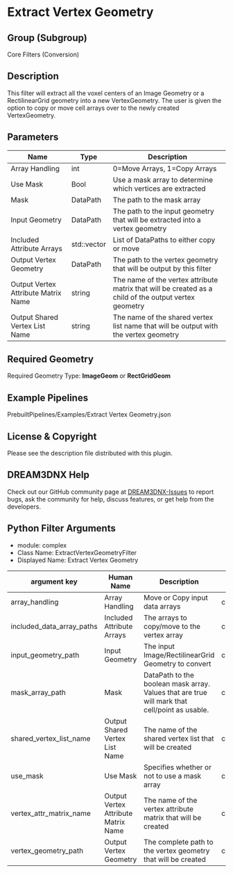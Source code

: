 # Extract Vertex Geometry

## Group (Subgroup) ##

Core Filters (Conversion)

## Description ##

This filter will extract all the voxel centers of an Image Geometry or a RectilinearGrid geometry
into a new VertexGeometry. The user is given the option to copy or move cell arrays over to the 
newly created VertexGeometry.

## Parameters ##

| Name | Type | Description |
|------|------|-------------|
| Array Handling | int | 0=Move Arrays, 1=Copy Arrays |
| Use Mask | Bool | Use a mask array to determine which vertices are extracted |
| Mask | DataPath | The path to the mask array |
| Input Geometry | DataPath | The path to the input geometry that will be extracted into a vertex geometry |
| Included Attribute Arrays | std::vector<DataPath> | List of DataPaths to either copy or move |
| Output Vertex Geometry | DataPath | The path to the vertex geometry that will be output by this filter |
| Output Vertex Attribute Matrix Name | string | The name of the vertex attribute matrix that will be created as a child of the output vertex geometry |
| Output Shared Vertex List Name | string | The name of the shared vertex list name that will be output with the vertex geometry |

## Required Geometry ##

Required Geometry Type: **ImageGeom** or **RectGridGeom**

## Example Pipelines ##

PrebuiltPipelines/Examples/Extract Vertex Geometry.json

## License & Copyright ##

Please see the description file distributed with this plugin.

## DREAM3DNX Help

Check out our GitHub community page at [DREAM3DNX-Issues](https://github.com/BlueQuartzSoftware/DREAM3DNX-Issues) to report bugs, ask the community for help, discuss features, or get help from the developers.

## Python Filter Arguments

+ module: complex
+ Class Name: ExtractVertexGeometryFilter
+ Displayed Name: Extract Vertex Geometry

| argument key | Human Name | Description | Parameter Type |
|--------------|------------|-------------|----------------|
| array_handling | Array Handling | Move or Copy input data arrays | complex.ChoicesParameter |
| included_data_array_paths | Included Attribute Arrays | The arrays to copy/move to the vertex array | complex.MultiArraySelectionParameter |
| input_geometry_path | Input Geometry | The input Image/RectilinearGrid Geometry to convert | complex.DataGroupSelectionParameter |
| mask_array_path | Mask | DataPath to the boolean mask array. Values that are true will mark that cell/point as usable. | complex.ArraySelectionParameter |
| shared_vertex_list_name | Output Shared Vertex List Name | The name of the shared vertex list that will be created | complex.DataObjectNameParameter |
| use_mask | Use Mask | Specifies whether or not to use a mask array | complex.BoolParameter |
| vertex_attr_matrix_name | Output Vertex Attribute Matrix Name | The name of the vertex attribute matrix that will be created | complex.DataObjectNameParameter |
| vertex_geometry_path | Output Vertex Geometry | The complete path to the vertex geometry that will be created | complex.DataGroupCreationParameter |

